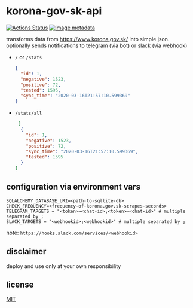 # korona-gov-sk-api
[![Actions Status](https://github.com/kamko/korona-gov-sk-api/workflows/Docker%20build/badge.svg)](https://github.com/kamko/korona-gov-sk-api/actions "docker build status badge")
[![image metadata](https://images.microbadger.com/badges/image/kamko/korona-gov-sk-api.svg)](https://microbadger.com/images/kamko/korona-gov-sk-api "kamko/echoer image metadata")

transforms data from https://www.korona.gov.sk/ into simple json.
optionally sends notifications to telegram (via bot) or slack (via webhook)

- `/` or `/stats`
    ```json
    {
      "id": 1,
      "negative": 1523,
      "positive": 72,
      "tested": 1595,
      "sync_time": "2020-03-16T21:57:10.599369"
    }
    ```
- `/stats/all`
    ```json
     [
      {
        "id": 1,
        "negative": 1523,
        "positive": 72,
        "sync_time": "2020-03-16T21:57:10.599369",
        "tested": 1595
      }
    ]
    ```

## configuration via environment vars
```
SQLALCHEMY_DATABASE_URI=<path-to-sqllite-db>
CHECK_FREQUENCY=<frequency-of-korona.gov.sk-scrapes-seconds>
TELEGRAM_TARGETS = "<token>~<chat-id>;<token>~<chat-id>" # multiple separated by ;
SLACK_TARGETS = "<webhookid>;<webhookid>" # multiple separated by ;
```

note: `https://hooks.slack.com/services/<webhookid>`

## disclaimer

deploy and use only at your own responsibility

## license
[MIT](LICENSE)
